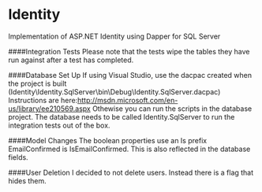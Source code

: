 Identity
========

Implementation of ASP.NET Identity using Dapper for SQL Server

####Integration Tests
Please note that the tests wipe the tables they have run against after a test has completed.

####Database Set Up
If using Visual Studio, use the dacpac created when the project is built (Identity\Identity.SqlServer\bin\Debug\Identity.SqlServer.dacpac)
Instructions are here:http://msdn.microsoft.com/en-us/library/ee210569.aspx
Othewise you can run the scripts in the database project. The database needs to be called Identity.SqlServer to run the integration tests out of the box.

####Model Changes
The boolean properties use an Is prefix
EmailConfirmed is IsEmailConfirmed. This is also reflected in the database fields.

####User Deletion
I decided to not delete users. Instead there is a flag that hides them.
